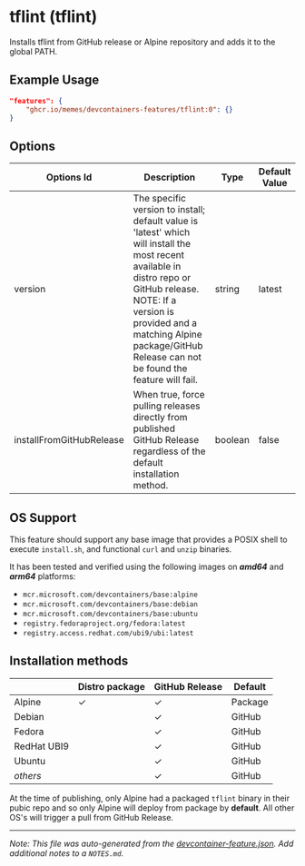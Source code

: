 
# tflint (tflint)

Installs tflint from GitHub release or Alpine repository and adds it to the global PATH.

## Example Usage

```json
"features": {
    "ghcr.io/memes/devcontainers-features/tflint:0": {}
}
```

## Options

| Options Id | Description | Type | Default Value |
|-----|-----|-----|-----|
| version | The specific version to install; default value is 'latest' which will install the most recent available in distro repo or GitHub release. NOTE: If a version is provided and a matching Alpine package/GitHub Release can not be found the feature will fail. | string | latest |
| installFromGitHubRelease | When true, force pulling releases directly from published GitHub Release regardless of the default installation method. | boolean | false |

<!-- markdownlint-disable MD041 -->
## OS Support

This feature should support any base image that provides a POSIX shell to execute `install.sh`, and functional `curl` and `unzip` binaries.

It has been tested and verified using the following images on ***amd64*** and ***arm64*** platforms:

* `mcr.microsoft.com/devcontainers/base:alpine`
* `mcr.microsoft.com/devcontainers/base:debian`
* `mcr.microsoft.com/devcontainers/base:ubuntu`
* `registry.fedoraproject.org/fedora:latest`
* `registry.access.redhat.com/ubi9/ubi:latest`

## Installation methods

| |Distro package|GitHub Release|Default|
|-|----|--------------|-------|
|Alpine| &check; | &check; | Package |
|Debian| | &check; | GitHub |
|Fedora| | &check; | GitHub |
|RedHat UBI9| | &check; | GitHub |
|Ubuntu| | &check; | GitHub |
|*others*| | &check; | GitHub |

At the time of publishing, only Alpine had a packaged `tflint` binary in their pubic repo and so only Alpine will
deploy from package by **default**. All other OS's will trigger a pull from GitHub Release.


---

_Note: This file was auto-generated from the [devcontainer-feature.json](devcontainer-feature.json).  Add additional notes to a `NOTES.md`._
